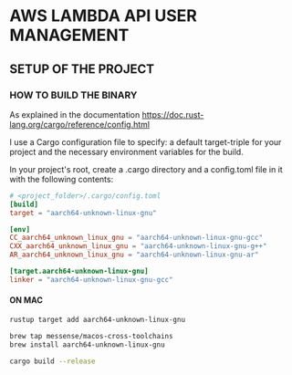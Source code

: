 # AWS LAMBDA API USER MANAGEMENT

## SETUP OF THE PROJECT

### HOW TO BUILD THE BINARY
As explained in the documentation <https://doc.rust-lang.org/cargo/reference/config.html>

I use a Cargo configuration file to specify: a default target-triple for your project and the necessary environment variables for the build.

In your project's root, create a .cargo directory and a config.toml file in it with the following contents:

```toml
# <project_folder>/.cargo/config.toml
[build]
target = "aarch64-unknown-linux-gnu"

[env]
CC_aarch64_unknown_linux_gnu = "aarch64-unknown-linux-gnu-gcc"
CXX_aarch64_unknown_linux_gnu = "aarch64-unknown-linux-gnu-g++"
AR_aarch64_unknown_linux_gnu = "aarch64-unknown-linux-gnu-ar"

[target.aarch64-unknown-linux-gnu]
linker = "aarch64-unknown-linux-gnu-gcc"
```

#### ON MAC
```bash
rustup target add aarch64-unknown-linux-gnu

brew tap messense/macos-cross-toolchains                                                                                                                ─╯
brew install aarch64-unknown-linux-gnu

cargo build --release
```